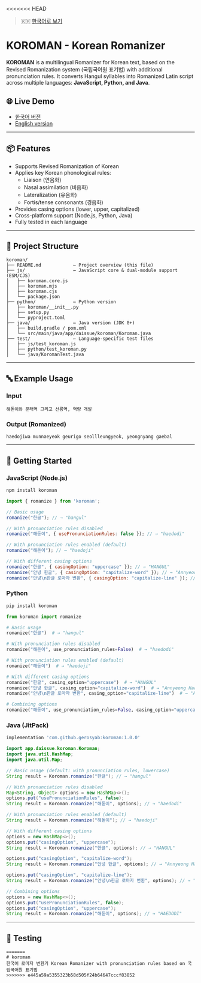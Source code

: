<<<<<<< HEAD
> 🇰🇷 [한국어로 보기](./README.ko.md)

# KOROMAN - Korean Romanizer

**KOROMAN** is a multilingual Romanizer for Korean text, based on the Revised Romanization system (국립국어원 표기법) with additional pronunciation rules. It converts Hangul syllables into Romanized Latin script across multiple languages: **JavaScript, Python, and Java**.

## 🌐 Live Demo
- [한국어 버전](https://daissue.app/romanizer)
- [English version](https://daissue.app/en/romanizer)

---

## 📦 Features
- Supports Revised Romanization of Korean
- Applies key Korean phonological rules:
  - Liaison (연음화)
  - Nasal assimilation (비음화)
  - Lateralization (유음화)
  - Fortis/tense consonants (경음화)
- Provides casing options (lower, upper, capitalized)
- Cross-platform support (Node.js, Python, Java)
- Fully tested in each language

---

## 📁 Project Structure
```
koroman/
├── README.md            ← Project overview (this file)
├── js/                  ← JavaScript core & dual-module support (ESM/CJS)
│   ├── koroman.core.js
│   ├── koroman.mjs
│   ├── koroman.cjs
│   └── package.json
├── python/              ← Python version
│   ├── koroman/__init__.py
│   ├── setup.py
│   └── pyproject.toml
├── java/                ← Java version (JDK 8+)
│   ├── build.gradle / pom.xml
│   └── src/main/java/app/daissue/koroman/Koroman.java
├── test/                ← Language-specific test files
│   ├── js/test_koroman.js
│   ├── python/test_koroman.py
│   └── java/KoromanTest.java
```

---

## 🔤 Example Usage

### Input
```
해돋이와 문래역 그리고 선릉역, 역량 개발
```

### Output (Romanized)
```
haedojiwa munnaeyeok geurigo seollleungyeok, yeongnyang gaebal
```

---

## 🚀 Getting Started

### JavaScript (Node.js)
```bash
npm install koroman
```
```js
import { romanize } from 'koroman';

// Basic usage
romanize("한글"); // → "hangul"

// With pronunciation rules disabled
romanize("해돋이", { usePronunciationRules: false }); // → "haedodi"

// With pronunciation rules enabled (default)
romanize("해돋이"); // → "haedoji"

// With different casing options
romanize("한글", { casingOption: "uppercase" }); // → "HANGUL"
romanize("안녕 한글", { casingOption: "capitalize-word" }); // → "Annyeong hangeul"
romanize("안녕\n한글 로마자 변환", { casingOption: "capitalize-line" }); // → "Annyeong\nHangeul Romaja Byeonhwan"
```

### Python
```bash
pip install koroman
```
```python
from koroman import romanize

# Basic usage
romanize("한글")  # → "hangul"

# With pronunciation rules disabled
romanize("해돋이", use_pronunciation_rules=False)  # → "haedodi"

# With pronunciation rules enabled (default)
romanize("해돋이")  # → "haedoji"

# With different casing options
romanize("한글", casing_option="uppercase")  # → "HANGUL"
romanize("안녕 한글", casing_option="capitalize-word")  # → "Annyeong Hangeul"
romanize("안녕\n한글 로마자 변환", casing_option="capitalize-line")  # → "Annyeong\nHangeul Romaja Byeonhwan"

# Combining options
romanize("해돋이", use_pronunciation_rules=False, casing_option="uppercase")  # → "HAEDODI"
```

### Java (JitPack)
```gradle
implementation 'com.github.gerosyab:koroman:1.0.0'
```
```java
import app.daissue.koroman.Koroman;
import java.util.HashMap;
import java.util.Map;

// Basic usage (default: with pronunciation rules, lowercase)
String result = Koroman.romanize("한글"); // → "hangul"

// With pronunciation rules disabled
Map<String, Object> options = new HashMap<>();
options.put("usePronunciationRules", false);
String result = Koroman.romanize("해돋이", options); // → "haedodi"

// With pronunciation rules enabled (default)
String result = Koroman.romanize("해돋이"); // → "haedoji"

// With different casing options
options = new HashMap<>();
options.put("casingOption", "uppercase");
String result = Koroman.romanize("한글", options); // → "HANGUL"

options.put("casingOption", "capitalize-word");
String result = Koroman.romanize("안녕 한글", options); // → "Annyeong Hangeul"

options.put("casingOption", "capitalize-line");
String result = Koroman.romanize("안녕\n한글 로마자 변환", options); // → "Annyeong\nHangeul Romaja Byeonhwan"

// Combining options
options = new HashMap<>();
options.put("usePronunciationRules", false);
options.put("casingOption", "uppercase");
String result = Koroman.romanize("해돋이", options); // → "HAEDODI"
```

---

## 🧪 Testing
```
=======
# koroman
한국어 로마자 변환기 Korean Romanizer with pronunciation rules based on 국립국어원 표기법
>>>>>>> e445a59a5355323b58d505f24b64647cccf83852
